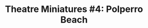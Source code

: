 ---
title: "Theatre Miniatures #4: Polperro Beach"
tags: [orchestral, cd]
sectionSortOrder: 9
shortDesc: "Gorgeous orchestral arrangement of Polperro Beach from Adrian's score for The Curious Incident of the Dog in the Night-time"
forces: "2+picc.1+CA.2.2+cbn / 4.2.3 / 1perc / timp / harp / strings"
length: "5 mins"
workNumber: "P0048"
compositionYear: "2023"
pdf: "Polperro Beach"
hire: yes
buy: ""
recording: ""
audioIndex: 48
privateAudioIndex: 105
projectColour: 
layout: workDetail
permalink: false
---